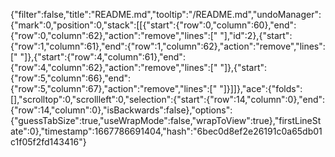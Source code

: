 {"filter":false,"title":"README.md","tooltip":"/README.md","undoManager":{"mark":0,"position":0,"stack":[[{"start":{"row":0,"column":60},"end":{"row":0,"column":62},"action":"remove","lines":["  "],"id":2},{"start":{"row":1,"column":61},"end":{"row":1,"column":62},"action":"remove","lines":[" "]},{"start":{"row":4,"column":61},"end":{"row":4,"column":62},"action":"remove","lines":[" "]},{"start":{"row":5,"column":66},"end":{"row":5,"column":67},"action":"remove","lines":[" "]}]]},"ace":{"folds":[],"scrolltop":0,"scrollleft":0,"selection":{"start":{"row":14,"column":0},"end":{"row":14,"column":0},"isBackwards":false},"options":{"guessTabSize":true,"useWrapMode":false,"wrapToView":true},"firstLineState":0},"timestamp":1667786691404,"hash":"6bec0d8ef2e26191c0a65db01c1f05f2fd143416"}
